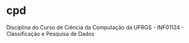 # cpd
Disciplina do Curso de Ciência da Computação da UFRGS - INF01124 - Classificação e Pesquisa de Dados
